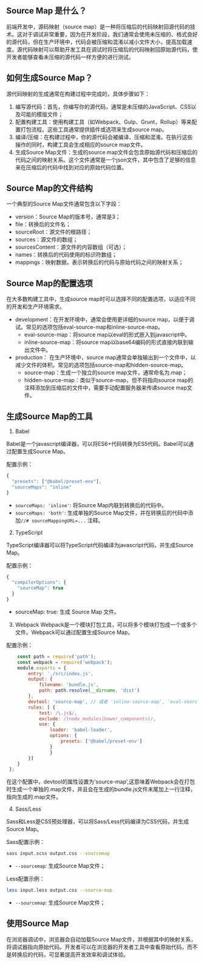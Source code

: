 
## Source Map 是什么？
前端开发中，源码映射（source map）是一种将压缩后的代码映射回源代码的技术。这对于调试非常重要，因为在开发阶段，我们通常会使用未压缩的、格式良好的源代码，但在生产环境中，代码会被压缩和混淆以减小文件大小，提高加载速度。源代码映射可以帮助开发工具在调试时将压缩后的代码映射回原始源代码，使开发者能够查看未压缩的源代码一样方便的进行测试。

## 如何生成Source Map？

源代码映射的生成通常在构建过程中完成的，具体步骤如下：
1. 编写源代码：首先，你编写你的源代码，通常是未压缩的JavaScript、CSS以及可能的模版文件；
2. 配置构建工具：使用构建工具（如Webpack、Gulp、Grunt，Rollup）等来配置打包流程。这些工具通常提供插件或选项来生成source map。
3. 编译/压缩：在构建过程中，你的源代码会被编译、压缩和混淆。在执行这些操作的同时，构建工具会生成相应的source map文件。
4. 生成Source Map文件：生成的source map文件会包含原始源代码和压缩后的代码之间的映射关系。这个文件通常是一个json文件，其中包含了足够的信息来在压缩后的代码中找到对应的原始代码位置。

## Source Map的文件结构
一个典型的Source Map文件通常包含以下字段：
- version：Source Map的版本号，通常是3；
- file：转换后的文件名；
- sourceRoot：源文件的根路径；
- sources：源文件的数组；
- sourcesContent：源文件的内容数组（可选）；
- names：转换后的代码使用的标识符数组；
- mappings：映射数据，表示转换后的代码与原始代码之间的映射关系；


## Source Map的配置选项

在大多数构建工具中，生成source map时可以选择不同的配置选项，以适应不同的开发和生产环境需求。

-  development：在开发环境中，通常会使用更详细的source map，以便于调试。常见的选项包括eval-source-map和inline-source-map。
    -  eval-source-map：将source map以eval的形式嵌入到javascript中。
    -  inline-source-map：将source map以base64编码的形式直接内联到输出文件中。
-  production： 在生产环境中，source map通常会单独输出到一个文件中，以减少文件的体积。常见的选项包括source-map和hidden-source-map。
    -  source-map：生成一个独立的source map文件，通常命名为<output>.map；
    - hidden-source-map：类似于source-map，但不将指向source map的注释添加到压缩后的文件中，需要手动配置服务器来传递source map文件。

## 生成Source Map的工具

1. Babel

Babel是一个javascript编译器，可以将ES6+代码转换为ES5代码。Babel可以通过配置生成Source Map。

配置示例：
```js
{
  "presets": ["@babel/preset-env"],
  "sourceMaps": "inline"
}
```
- `sourceMaps: 'inline'`: 将Source Map内联到转换后的代码中。
- `sourceMaps: 'both'`: 生成单独的Source Map文件，并在转换后的代码中添加`//# sourceMappingURL=...` 注释。

2. TypeScript

TypeScript编译器可以将TypeScript代码编译为javascript代码，并生成Source Map。

配置示例：
```js
{
  "compilerOptions": {
    "sourceMap": true
  }
}
```
- sourceMap: true: 生成 Source Map 文件。

3. Webpack
Webpack是一个模块打包工具，可以将多个模块打包成一个或多个文件。Webpack可以通过配置生成Source Map。

配置示例：
```js
    const path = require('path');
    const webpack = require('webpack');
    module.exports = {
        entry: './src/index.js',
        output: {
            filename: 'bundle.js',
            path: path.resolve(__dirname, 'dist')
        }, 
        devtool: 'source-map', // 或者 'inline-source-map', 'eval-source-map', 'hidden-source-map' module: { 
        rules: [ {
            test: /\.js$/,
            exclude: /(node_modules|bower_components)/,
            use: { 
                loader: 'babel-loader',
                options: {
                    presets: ['@babel/preset-env']
                }
                }
        }]
    }
 };
```
在这个配置中，devtool的属性设置为'source-map',这意味着Webpack会在打包时生成一个单独的.map文件，并且会在生成的bundle.js文件末尾加上一行注释，指向生成的.map文件。
    
4. Sass/Less

Sass和Less是CSS预处理器，可以将Sass/Less代码编译为CSS代码，并生成Source Map。

Sass配置示例：
```bash
sass input.scss output.css --sourcemap
```
- `--sourcemap`: 生成Source Map文件；

Less配置示例：
```bash
less input.less output.css --source-map
```
- `--sourcemap`: 生成Source Map文件；

## 使用Source Map

在浏览器调试中，浏览器会自动加载Source Map文件，并根据其中的映射关系，将调试器指向原始代码。开发者可以在浏览器的开发者工具中查看原始代码，而不是转换后的代码，可显著提高开发效率和调试体验。


